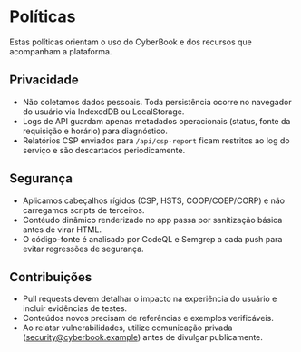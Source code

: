 # Políticas
Estas políticas orientam o uso do CyberBook e dos recursos que acompanham a plataforma.

## Privacidade
- Não coletamos dados pessoais. Toda persistência ocorre no navegador do usuário via IndexedDB ou LocalStorage.
- Logs de API guardam apenas metadados operacionais (status, fonte da requisição e horário) para diagnóstico.
- Relatórios CSP enviados para `/api/csp-report` ficam restritos ao log do serviço e são descartados periodicamente.

## Segurança
- Aplicamos cabeçalhos rígidos (CSP, HSTS, COOP/COEP/CORP) e não carregamos scripts de terceiros.
- Contéudo dinâmico renderizado no app passa por sanitização básica antes de virar HTML.
- O código-fonte é analisado por CodeQL e Semgrep a cada push para evitar regressões de segurança.

## Contribuições
- Pull requests devem detalhar o impacto na experiência do usuário e incluir evidências de testes.
- Conteúdos novos precisam de referências e exemplos verificáveis.
- Ao relatar vulnerabilidades, utilize comunicação privada (security@cyberbook.example) antes de divulgar publicamente.
